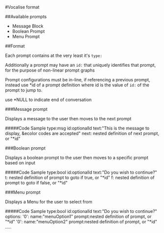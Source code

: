 #Vocalise format

##Available prompts

* Message Block
* Boolean Prompt
* Menu Prompt

##Format

Each prompt contains at the very least it's `type:`

Additionally a prompt may have an `id:` that uniquely identifies that prompt, for the purpose of non-linear prompt graphs

Prompt configurations must be in-line, if referencing a previous prompt, instead use *id of a prompt definition where id is the value of `id:` of the prompt to jump to.

use *NULL to indicate end of conversation

###Message prompt

Displays a message to the user then moves to the next prompt

#####Code Sample
    type:msg
    id:optionalId
    text:"This is the message to display, &ecolor codes are accepted"
    next: nested definition of next prompt, or "*id"

###Boolean prompt

Displays a boolean prompt to the user then moves to a specific prompt based on input

#####Code Sample
    type:bool
    id:optionalId
    text:"Do you wish to continue?"
    t: nested definition of prompt to goto if true, or "*id"
    f: nested definition of prompt to goto if false, or "*id"

###Menu prompt

Displays a Menu for the user to select from

#####Code Sample
    type:bool
    id:optionalId
    text:"Do you wish to continue?"
    options:
      '0':
        name:"menuOption1"
        prompt:nested definition of prompt, or "*id"
      '0':
        name:"menuOption2"
        prompt:nested definition of prompt, or "*id"
      .....